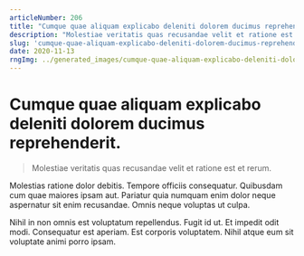 ```yaml
---
articleNumber: 206
title: "Cumque quae aliquam explicabo deleniti dolorem ducimus reprehenderit."
description: "Molestiae veritatis quas recusandae velit et ratione est et rerum."
slug: 'cumque-quae-aliquam-explicabo-deleniti-dolorem-ducimus-reprehenderit.'
date: 2020-11-13
rngImg: ../generated_images/cumque-quae-aliquam-explicabo-deleniti-dolorem-ducimus-reprehenderit..jpg
---
```


# Cumque quae aliquam explicabo deleniti dolorem ducimus reprehenderit.

> Molestiae veritatis quas recusandae velit et ratione est et rerum.

Molestias ratione dolor debitis. Tempore officiis consequatur. Quibusdam cum quae maiores ipsam aut. Pariatur quia numquam enim dolor neque aspernatur sit enim recusandae. Omnis neque voluptas ut culpa.
 Nihil in non omnis est voluptatum repellendus. Fugit id ut. Et impedit odit modi. Consequatur est aperiam. Est corporis voluptatem. Nihil atque eum sit voluptate animi porro ipsam.
